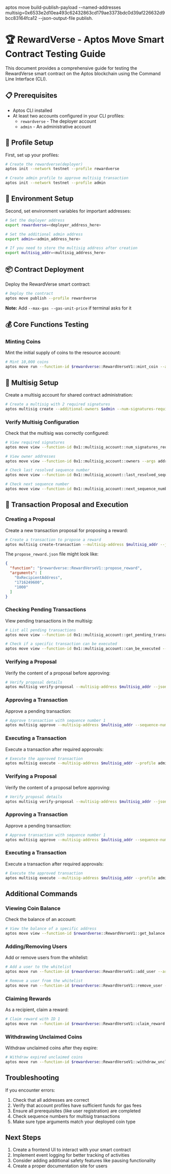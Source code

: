 aptos move build-publish-payload   --named-addresses multisig=0x6533e2d10ea493c62432863cd179ae3373bdc0d39af226632d9bcc83164fca12   --json-output-file publish.

# 🏆 RewardVerse - Aptos Move Smart Contract Testing Guide

This document provides a comprehensive guide for testing the RewardVerse smart contract on the Aptos blockchain using the Command Line Interface (CLI).

## 📋 Prerequisites

- Aptos CLI installed
- At least two accounts configured in your CLI profiles:
  - `rewardverse` - The deployer account
  - `admin` - An administrative account

## 👤 Profile Setup

First, set up your profiles:

```bash
# Create the rewardverse(deployer)
aptos init --network testnet --profile rewardverse

# Create admin profile to approve multisig transaction
aptos init --network testnet --profile admin
```

## 🔧 Environment Setup

Second, set environment variables for important addresses:

```bash
# Set the deployer address
export rewardverse=<deployer_address_here>

# Set the additional admin address
export admin=<admin_address_here>

# If you need to store the multisig address after creation
export multisig_addr=<multisig_address_here>
```

## 📦 Contract Deployment

Deploy the RewardVerse smart contract:

```bash
# Deploy the contract
aptos move publish --profile rewardverse
```

**Note:** Add `--max-gas --gas-unit-price` if terminal asks for it

## 💰 Core Functions Testing

### Minting Coins

Mint the initial supply of coins to the resource account:

```bash
# Mint 10,000 coins
aptos move run --function-id $rewardverse::RewardVerseV1::mint_coin --args u64:10000 --profile rewardverse
```

## 🔐 Multisig Setup

Create a multisig account for shared contract administration:

```bash
# Create a multisig with 2 required signatures
aptos multisig create --additional-owners $admin --num-signatures-required 2 --profile rewardverse --assume-yes
```

### Verify Multisig Configuration

Check that the multisig was correctly configured:

```bash
# View required signatures
aptos move view --function-id 0x1::multisig_account::num_signatures_required --args address:"$multisig_addr" --profile rewardverse

# View owner addresses
aptos move view --function-id 0x1::multisig_account::owners --args address:"$multisig_addr" --profile rewardverse

# Check last resolved sequence number
aptos move view --function-id 0x1::multisig_account::last_resolved_sequence_number --args address:"$multisig_addr" --profile admin

# Check next sequence number
aptos move view --function-id 0x1::multisig_account::next_sequence_number --args address:"$multisig_addr" --profile admin
```

## 📝 Transaction Proposal and Execution

### Creating a Proposal

Create a new transaction proposal for proposing a reward:

```bash
# Create a transaction to propose a reward
aptos multisig create-transaction --multisig-address $multisig_addr --json-file ./payloads/propose_reward.json --profile admin
```

The `propose_reward.json` file might look like:

```json
{
  "function": "$rewardverse::RewardVerseV1::propose_reward",
  "arguments": [
    "0xRecipientAddress",
    "1716249600", 
    "1000"
  ]
}
```

### Checking Pending Transactions

View pending transactions in the multisig:

```bash
# List all pending transactions
aptos move view --function-id 0x1::multisig_account::get_pending_transactions --args address:"$multisig_addr" --profile admin

# Check if a specific transaction can be executed
aptos move view --function-id 0x1::multisig_account::can_be_executed --args address:"$multisig_addr" u64:1 --profile admin
```

### Verifying a Proposal

Verify the content of a proposal before approving:

```bash
# Verify proposal details
aptos multisig verify-proposal --multisig-address $multisig_addr --json-file ./payloads/propose_reward.json --sequence-number 1 --profile admin
```

### Approving a Transaction

Approve a pending transaction:

```bash
# Approve transaction with sequence number 1
aptos multisig approve --multisig-address $multisig_addr --sequence-number 1 --profile admin
```

### Executing a Transaction

Execute a transaction after required approvals:

```bash
# Execute the approved transaction
aptos multisig execute --multisig-address $multisig_addr --profile admin --assume-yes
```

### Verifying a Proposal

Verify the content of a proposal before approving:

```bash
# Verify proposal details
aptos multisig verify-proposal --multisig-address $multisig_addr --json-file ./payloads/propose.json --sequence-number 4 --profile admin
```

### Approving a Transaction

Approve a pending transaction:

```bash
# Approve transaction with sequence number 1
aptos multisig approve --multisig-address $multisig_addr --sequence-number 1 --profile admin
```

### Executing a Transaction

Execute a transaction after required approvals:

```bash
# Execute the approved transaction
aptos multisig execute --multisig-address $multisig_addr --profile admin --assume-yes
```

## Additional Commands

### Viewing Coin Balance

Check the balance of an account:

```bash
# View the balance of a specific address
aptos move view --function-id $rewardverse::RewardVerseV1::get_balance --type-args $rewardverse::MyCoin::MyCoin --args address:"$rewardverse" --profile rewardverse
```

### Adding/Removing Users

Add or remove users from the whitelist:

```bash
# Add a user to the whitelist
aptos move run --function-id $rewardverse::RewardVerseV1::add_user --args address:"0xUserAddress" --profile rewardverse

# Remove a user from the whitelist
aptos move run --function-id $rewardverse::RewardVerseV1::remove_user --args address:"0xUserAddress" --profile rewardverse
```

### Claiming Rewards

As a recipient, claim a reward:

```bash
# Claim reward with ID 1
aptos move run --function-id $rewardverse::RewardVerseV1::claim_reward --type-args $rewardverse::MyCoin::MyCoin --args u64:1 --profile recipient
```

### Withdrawing Unclaimed Coins

Withdraw unclaimed coins after they expire:

```bash
# Withdraw expired unclaimed coins
aptos move run --function-id $rewardverse::RewardVerseV1::withdraw_unclaimed_coin --type-args $rewardverse::MyCoin::MyCoin --profile rewardverse
```

## Troubleshooting

If you encounter errors:

1. Check that all addresses are correct
2. Verify that account profiles have sufficient funds for gas fees
3. Ensure all prerequisites (like user registration) are completed
4. Check sequence numbers for multisig transactions
5. Make sure type arguments match your deployed coin type

## Next Steps

1. Create a frontend UI to interact with your smart contract
2. Implement event logging for better tracking of activities
3. Consider adding additional safety features like pausing functionality
4. Create a proper documentation site for users